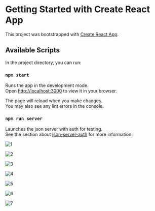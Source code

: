 # Getting Started with Create React App

This project was bootstrapped with [Create React App](https://github.com/facebook/create-react-app).

## Available Scripts

In the project directory, you can run:

### `npm start`

Runs the app in the development mode.\
Open [http://localhost:3000](http://localhost:3000) to view it in your browser.

The page will reload when you make changes.\
You may also see any lint errors in the console.

### `npm run server`

Launches the json server with auth for testing.\
See the section about [json-server-auth](https://www.npmjs.com/package/json-server-auth) for more information.

![1](/Users/yinanli/Desktop/ReactProjects/tesy/tesy-frontend/README.assets/1.png)

![2](/Users/yinanli/Desktop/ReactProjects/tesy/tesy-frontend/README.assets/2.png)

![3](/Users/yinanli/Desktop/ReactProjects/tesy/tesy-frontend/README.assets/3.png)

![4](/Users/yinanli/Desktop/ReactProjects/tesy/tesy-frontend/README.assets/4.png)

![5](/Users/yinanli/Desktop/ReactProjects/tesy/tesy-frontend/README.assets/5.png)

![6](/Users/yinanli/Desktop/ReactProjects/tesy/tesy-frontend/README.assets/6.png)

![7](/Users/yinanli/Desktop/ReactProjects/tesy/tesy-frontend/README.assets/7.png)
